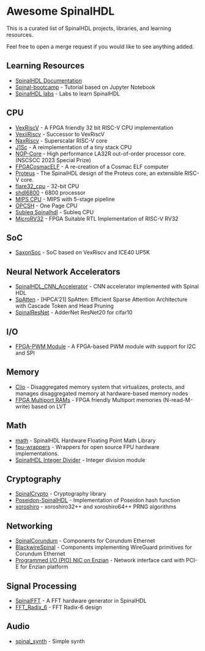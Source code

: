 # Awesome SpinalHDL
This is a curated list of SpinalHDL projects, libraries, and learning resources.

Feel free to open a merge request if you would like to see anything added.

## Learning Resources
* [SpinalHDL Documentation](https://spinalhdl.github.io/SpinalDoc-RTD/master/index.html)
* [Spinal-bootcamp](https://github.com/jijingg/Spinal-bootcamp) - Tutorial based on Jupyter Notebook
* [SpinalHDL labs](https://github.com/SpinalHDL/SpinalWorkshop) - Labs to learn SpinalHDL

## CPU
* [VexRiscV](https://github.com/SpinalHDL/VexRiscv) - A FPGA friendly 32 bit RISC-V CPU implementation
* [VexiiRiscv](https://github.com/SpinalHDL/VexiiRiscv) - Successor to VexRiscV
* [NaxRiscv](https://github.com/SpinalHDL/NaxRiscv) - Superscalar RISC-V core
* [J1Sc](https://github.com/SteffenReith/J1Sc) - A reimplementation of a tiny stack CPU
* [NOP-Core](https://github.com/NOP-Processor/NOP-Core) - High performance LA32R out-of-order processor core. (NSCSCC 2023 Special Prize)
* [FPGACosmacELF](https://github.com/wel97459/FPGACosmacELF) - A re-creation of a Cosmac ELF computer
* [Proteus](https://github.com/proteus-core/proteus) - The SpinalHDL design of the Proteus core, an extensible RISC-V core.
* [flare32_cpu](https://github.com/fl4shk/flare32_cpu) - 32-bit CPU
* [shdl6800](https://github.com/GuzTech/shdl6800) - 6800 processor
* [MIPS CPU](https://github.com/dhy2000/spinalhdl-mips-cpu) - MIPS with 5-stage pipeline
* [OPCSH](https://github.com/riktw/OPCSH) - One Page CPU
* [Subleq Spinalhdl](https://github.com/stopnoanime/subleq-spinalhdl) - Subleq CPU
* [MicroRV32](https://github.com/agra-uni-bremen/microrv32) - FPGA Suitable RTL Implementation of RISC-V RV32

## SoC
* [SaxonSoc](https://github.com/SpinalHDL/SaxonSoc) - SoC based on VexRiscv and ICE40 UP5K

## Neural Network Accelerators
* [SpinalHDL\_CNN\_Accelerator](https://github.com/19801201/SpinalHDL_CNN_Accelerator) -  CNN accelerator implemented with Spinal HDL
* [SpAtten](https://github.com/mit-han-lab/spatten-llm) -  [HPCA'21] SpAtten: Efficient Sparse Attention Architecture with Cascade Token and Head Pruning
* [SpinalResNet](https://github.com/yportne13/SpinalResNet) - AdderNet ResNet20 for cifar10

## I/O
* [FPGA-PWM Module](https://github.com/Ncerzzk/FPGA-PWM) -  A FPGA-based PWM module with support for I2C and SPI

## Memory
* [Clio](https://github.com/WukLab/Clio) - Disaggregated memory system that virtualizes, protects, and manages disaggregated memory at hardware-based memory nodes
* [FPGA Multiport RAMs](https://github.com/voldemoriarty/fpga-mprams) - FPGA friendly Multiport memories (N-read-M-write) based on LVT

## Math
* [math](https://github.com/tomverbeure/math) - SpinalHDL Hardware Floating Point Math Library
* [fpu-wrappers](https://github.com/jiegec/fpu-wrappers) -  Wrappers for open source FPU hardware implementations.
* [SpinalHDL Integer Divider](https://github.com/janschiefer/SpinalHDLIntegerDivider) - Integer division module

## Cryptography
* [SpinalCrypto](https://github.com/SpinalHDL/SpinalCrypto) - Cryptography library
* [Poseidon-SpinalHDL](https://github.com/datenlord/poseidon-spinal) - Implementation of Poseidon hash function
* [xoroshiro](https://github.com/ZiCog/xoroshiro) - xoroshiro32++ and xoroshiro64++ PRNG algorithms

## Networking
* [SpinalCorundum](https://github.com/brightai-nl/SpinalCorundum) - Components for Corundum Ethernet
* [BlackwireSpinal](https://github.com/brightai-nl/BlackwireSpinal) - Components implementing WireGuard primitives for Corundum Ethernet
* [Programmed I/O (PIO) NIC on Enzian](https://github.com/KireinaHoro/enzian-pio-nic) - Network interface card with PCI-E for Enzian platform

## Signal Processing
* [SpinalFFT](https://github.com/wswslzp/SpinalFFT) - A FFT hardware generator in SpinalHDL
* [FFT\_Radix\_6](https://github.com/QiaoHui7/FFT_Radix_6/tree/main) -  FFT Radix-6 design

## Audio
* [spinal\_synth](https://github.com/lawrie/spinal_synth) - Simple synth

